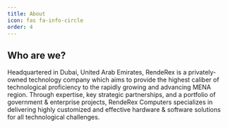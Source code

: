 ```yaml
---
title: About
icon: fas fa-info-circle
order: 4
---
```


## Who are we?
Headquartered in Dubai, United Arab Emirates, RendeRex is a privately-owned technology company which aims to provide the highest caliber of technological proficiency to the rapidly growing and advancing MENA region. Through expertise, key strategic partnerships, and a portfolio of government & enterprise projects, RendeRex Computers specializes in delivering highly customized and effective hardware & software solutions for all technological challenges.
